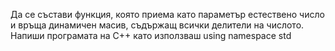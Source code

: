 Да се състави функция, която приема като параметър естествено число и връща динамичен масив, съдържащ всички делители на числото. Напиши програмата на C++ като използваш using namespace std
